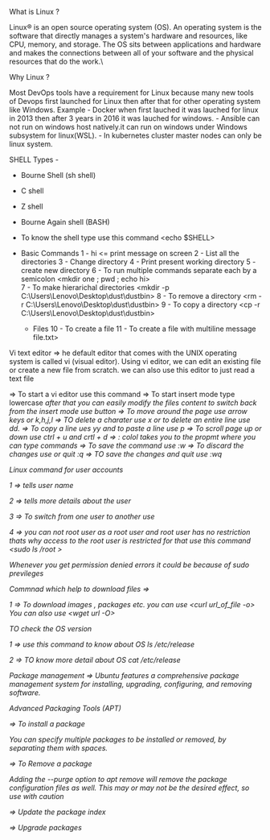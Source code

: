 What is Linux ?

Linux® is an open source operating system (OS). An operating system is the software that directly manages a 
system's hardware and resources, like CPU, memory, and storage. The OS sits between applications and hardware
and makes the connections between all of your software and the physical resources that do the work.\

Why Linux ?

Most DevOps tools have a requirement for Linux because many new tools of Devops first launched for Linux then after that for other operating system like Windows.
   Example - Docker when first lauched it was lauched for linux in 2013 then after 3 years in 2016 it was lauched for windows.
           - Ansible can not run on windows host natively.it can run on windows under Windows subsystem for linux(WSL).
           - In kubernetes cluster master nodes can only be linux system.


SHELL Types -
 - Bourne Shell (sh shell)
 - C shell
 - Z shell
 - Bourne Again shell (BASH)

 - To know the shell type use this command 
 <echo $SHELL>

 - Basic Commands
   1 - <echo hi>
       hi <= print message on screen
   2 - <ls>
       List all the directories
   3 - <cd>
       Change directory
   4 - <pwd>
       Print present working directory
   5 - <mkdir>
       create new directory
   6 - To run multiple commands separate each by a semicolon
       <mkdir one ; pwd ; echo hi>    
   7 - To make hierarichal directories 
       <mkdir -p C:\Users\Lenovo\Desktop\dust\dustbin>
   8 - To remove a directory 
       <rm -r C:\Users\Lenovo\Desktop\dust\dustbin>
   9 - To copy a directory 
       <cp -r C:\Users\Lenovo\Desktop\dust\dustbin>
   - Files
   10 - To create a file
       <touch file.txt>
   11 - To create a file with multiline message 
        <cat > file.txt>

 Vi text editor => he default editor that comes with the UNIX operating system is called vi (visual editor). 
 Using vi editor, we can edit an existing file or create a new file from scratch. we can also use this editor to just read a text file

=> To start a vi editor use this command
   <vi index.html>
=> To start insert mode type lowercase <i> after that you can easily modify the files content to switch back from the insert mode use
   <escape> button
=> To move around the page use arrow keys or k,h,j,l
=> TO delete a charater use x or to delete an entire line use dd.
=> To copy a line ues yy and to paste a line use p
=> To scroll page up or down use ctrl + u and crtl + d
=> : colol takes you to the propmt where you can type commands
=> To save the command use :w
=> To discard the changes use or quit :q
=> TO save the changes and quit use :wq


Linux command for user accounts

1 => <whoami>  tells user name

2 => <id> tells more details about the user

3 => To switch from  one user to another use <su username>

4 => you can not root user as a root user and root user has no restriction thats why access to the root user is restricted for that use this command 
<sudo ls /root >

Whenever you get permission denied errors it could be because of sudo previleges


Commnad which help to download files =>

1 => To download images , packages etc. you can use 
     <curl url_of_file -o>
     You can also use 
     <wget url -O>

TO check the OS version

1 => use this command to know about OS
     ls /etc/*release*

2 => TO know more detail about OS
     cat /etc/*release*

Package management =>
Ubuntu features a comprehensive package management system for installing, upgrading, configuring, and removing software.


Advanced Packaging Tools (APT)

=> To install a package 
   <sudo apt install nmap>

   You can specify multiple packages to be installed or removed, by separating them with spaces.

=> To Remove a package
   <sudo apt remove nmap>

   Adding the --purge option to apt remove will remove the package configuration files as well. This may or may not be the desired effect, so use with caution

=> Update the package index 
   <sudo apt update>

=> Upgrade packages
   <sudo apt upgrade>











